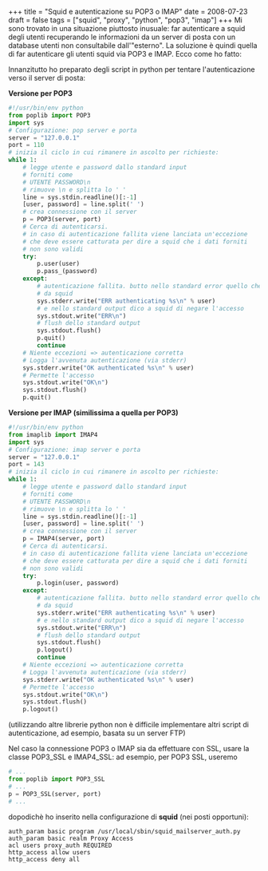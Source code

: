 +++
title = "Squid e autenticazione su POP3 o IMAP"
date = 2008-07-23
draft = false
tags = ["squid", "proxy", "python", "pop3", "imap"]
+++
Mi sono trovato in una situazione piuttosto inusuale: far autenticare a squid degli utenti recuperando le informazioni da un server di posta con un database utenti non consultabile dall'"esterno".
La soluzione è quindi quella di far autenticare gli utenti squid via POP3 e IMAP. Ecco come ho fatto:

Innanzitutto ho preparato degli script in python per tentare l'autenticazione verso il server di posta:

**Versione per POP3**
```python
#!/usr/bin/env python
from poplib import POP3
import sys
# Configurazione: pop server e porta
server = "127.0.0.1"
port = 110
# inizia il ciclo in cui rimanere in ascolto per richieste:
while 1:  
    # legge utente e password dallo standard input
    # forniti come
    # UTENTE PASSWORD\n
    # rimuove \n e splitta lo ' '
    line = sys.stdin.readline()[:-1]
    [user, password] = line.split(' ')
    # crea connessione con il server
    p = POP3(server, port)
    # Cerca di autenticarsi.
    # in caso di autenticazione fallita viene lanciata un'eccezione
    # che deve essere catturata per dire a squid che i dati forniti
    # non sono validi
    try:
        p.user(user)
        p.pass_(password)
    except:
        # autenticazione fallita. butto nello standard error quello che deve venir loggato
        # da squid
        sys.stderr.write("ERR authenticating %s\n" % user)
        # e nello standard output dico a squid di negare l'accesso
        sys.stdout.write("ERR\n")
        # flush dello standard output
        sys.stdout.flush()
        p.quit()
        continue
    # Niente eccezioni => autenticazione corretta
    # Logga l'avvenuta autenticazione (via stderr)
    sys.stderr.write("OK authenticated %s\n" % user)
    # Permette l'accesso
    sys.stdout.write("OK\n")
    sys.stdout.flush()
    p.quit()
```

**Versione per IMAP (similissima a quella per POP3)**
```python
#!/usr/bin/env python
from imaplib import IMAP4
import sys
# Configurazione: imap server e porta
server = "127.0.0.1"
port = 143
# inizia il ciclo in cui rimanere in ascolto per richieste:
while 1:
    # legge utente e password dallo standard input
    # forniti come
    # UTENTE PASSWORD\n
    # rimuove \n e splitta lo ' '
    line = sys.stdin.readline()[:-1]
    [user, password] = line.split(' ')
    # crea connessione con il server
    p = IMAP4(server, port)
    # Cerca di autenticarsi.
    # in caso di autenticazione fallita viene lanciata un'eccezione
    # che deve essere catturata per dire a squid che i dati forniti
    # non sono validi
    try:
        p.login(user, password)
    except:
        # autenticazione fallita. butto nello standard error quello che deve venir loggato
        # da squid
        sys.stderr.write("ERR authenticating %s\n" % user)
        # e nello standard output dico a squid di negare l'accesso
        sys.stdout.write("ERR\n")
        # flush dello standard output
        sys.stdout.flush()
        p.logout()
        continue
    # Niente eccezioni => autenticazione corretta
    # Logga l'avvenuta autenticazione (via stderr)
    sys.stderr.write("OK authenticated %s\n" % user)
    # Permette l'accesso
    sys.stdout.write("OK\n")
    sys.stdout.flush()
    p.logout()
```
(utilizzando altre librerie python non è difficile implementare altri script di autenticazione, ad esempio, basata su un server FTP)

Nel caso la connessione POP3 o IMAP sia da effettuare con SSL, usare la classe POP3_SSL e IMAP4_SSL:
ad esempio, per POP3 SSL, useremo
```python
# ...
from poplib import POP3_SSL
# ...
p = POP3_SSL(server, port)
# ...
```

dopodichè ho inserito nella configurazione di **squid** (nei posti opportuni):
```
auth_param basic program /usr/local/sbin/squid_mailserver_auth.py
auth_param basic realm Proxy Access
acl users proxy_auth REQUIRED
http_access allow users
http_access deny all
```
